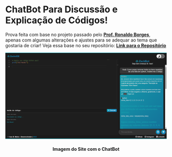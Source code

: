 # ChatBot Para Discussão e Explicação de Códigos!

Prova feita com base no projeto passado pelo **[Prof. Ronaldo Borges](https://github.com/profRonaldoIFPI)**, apenas com algumas alterações e ajustes para se adequar ao tema que gostaria de criar! Veja essa base no seu repositório: **[Link para o Repositório](https://github.com/profRonaldoIFPI/TEI_4301_2024/tree/main/chat_bot)**

<img src="https://github.com/IsacBM/chatbot-IA/blob/main/Captura%20de%20tela%202025-07-07%20142026.png?raw=true" alt="Imagem da página com o uso do chatbot!">

<div align="center">
  <h4>Imagem do Site com o ChatBot</h4>
</div>
